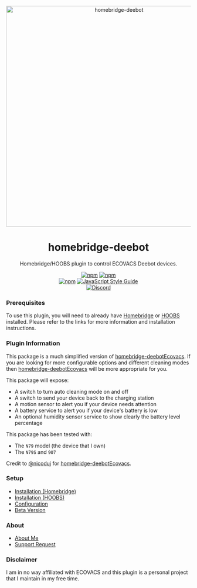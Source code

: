 <p align="center">
   <a href="https://github.com/bwp91/homebridge-deebot"><img alt="homebridge-deebot" src="https://user-images.githubusercontent.com/43026681/95466026-ca9b5a80-0973-11eb-84ec-8c3dff2f655e.png" width="600px"></a>
</p>
<span align="center">
  
# homebridge-deebot 

Homebridge/HOOBS plugin to control ECOVACS Deebot devices.

[![npm](https://img.shields.io/npm/v/homebridge-deebot/latest?label=latest)](https://www.npmjs.com/package/homebridge-deebot)
[![npm](https://img.shields.io/npm/v/homebridge-deebot/beta?label=beta)](https://github.com/bwp91/homebridge-deebot/wiki/Beta-Version)   
[![npm](https://img.shields.io/npm/dt/homebridge-deebot)](https://www.npmjs.com/package/homebridge-deebot)
[![JavaScript Style Guide](https://img.shields.io/badge/code_style-standard-brightgreen.svg)](https://standardjs.com)   
[![Discord](https://img.shields.io/discord/432663330281226270?color=728ED5&logo=discord&label=discord)](https://discord.com/channels/432663330281226270/742733745743855627)

</span>

### Prerequisites
To use this plugin, you will need to already have [Homebridge](https://homebridge.io) or [HOOBS](https://hoobs.org) installed. Please refer to the links for more information and installation instructions.

### Plugin Information

This package is a much simplified version of [homebridge-deebotEcovacs](https://github.com/nicoduj/homebridge-deebotEcovacs). If you are looking for more configurable options and different cleaning modes then [homebridge-deebotEcovacs](https://github.com/nicoduj/homebridge-deebotEcovacs) will be more appropriate for you.

This package will expose:
* A switch to turn auto cleaning mode on and off
* A switch to send your device back to the charging station
* A motion sensor to alert you if your device needs attention
* A battery service to alert you if your device's battery is low
* An optional humidity sensor service to show clearly the battery level percentage

This package has been tested with:
* The `N79` model (the device that I own)
* The `N79S` and `907`

Credit to [@nicoduj](https://github.com/nicoduj) for [homebridge-deebotEcovacs](https://github.com/nicoduj/homebridge-deebotEcovacs).

### Setup
* [Installation (Homebridge)](https://github.com/bwp91/homebridge-deebot/wiki/Installation-(Homebridge))
* [Installation (HOOBS)](https://github.com/bwp91/homebridge-deebot/wiki/Installation-(HOOBS))
* [Configuration](https://github.com/bwp91/homebridge-deebot/wiki/Configuration)
* [Beta Version](https://github.com/bwp91/homebridge-deebot/wiki/Beta-Version)

### About
* [About Me](https://github.com/sponsors/bwp91)
* [Support Request](https://github.com/bwp91/homebridge-deebot/issues/new/choose)

### Disclaimer
I am in no way affiliated with ECOVACS and this plugin is a personal project that I maintain in my free time.
